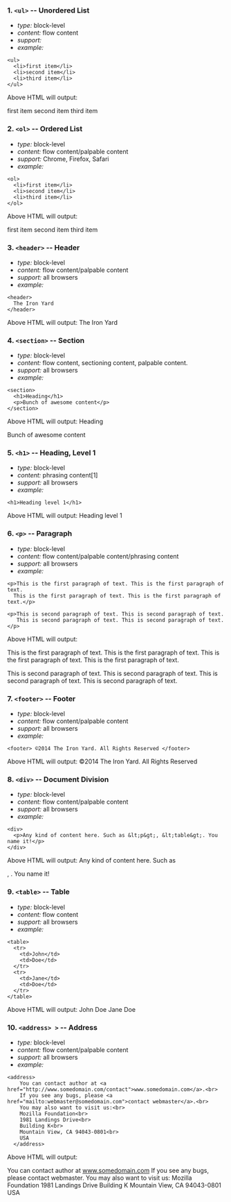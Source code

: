 ### 1. `<ul>` -- Unordered List

* *type:* block-level
* *content:* flow content
* *support:* 
* *example:*
```
<ul>
  <li>first item</li>
  <li>second item</li>
  <li>third item</li>
</ul>
```
Above HTML will output:

first item
second item
third item

### 2. `<ol>` -- Ordered List

* *type:* block-level
* *content:* flow content/palpable content
* *support:* Chrome, Firefox, Safari
* *example:*
```
<ol>
  <li>first item</li>
  <li>second item</li>
  <li>third item</li>
</ol>
```
Above HTML will output:

first item
second item
third item

### 3. `<header>` -- Header

* *type:* block-level
* *content:* flow content/palpable content
* *support:* all browsers
* *example:*
```
<header>
  The Iron Yard
</header>
```
Above HTML will output:
The Iron Yard

### 4. `<section>` -- Section

* *type:* block-level
* *content:* flow content, sectioning content, palpable content.
* *support:* all browsers
* *example:*
```
<section>
  <h1>Heading</h1>
  <p>Bunch of awesome content</p>
</section>
```

Above HTML will output:
Heading

Bunch of awesome content

### 5. `<h1>` -- Heading, Level 1

* *type:* block-level
* *content:* phrasing content[1]
* *support:* all browsers
* *example:*
```
<h1>Heading level 1</h1>
```
Above HTML will output:
Heading level 1

### 6. `<p>` -- Paragraph

* *type:* block-level
* *content:* flow content/palpable content/phrasing content
* *support:* all browsers
* *example:*
```
<p>This is the first paragraph of text. This is the first paragraph of text.
  This is the first paragraph of text. This is the first paragraph of text.</p>

<p>This is second paragraph of text. This is second paragraph of text.
   This is second paragraph of text. This is second paragraph of text.</p>
```

Above HTML will output:

This is the first paragraph of text. This is the first paragraph of text. This is the first paragraph of text. This is the first paragraph of text.

This is second paragraph of text. This is second paragraph of text. This is second paragraph of text. This is second paragraph of text.

### 7. `<footer>` -- Footer

* *type:* block-level
* *content:* flow content/palpable content 
* *support:* all browsers
* *example:*
```
<footer> ©2014 The Iron Yard. All Rights Reserved </footer>
```

Above HTML will output: 
©2014 The Iron Yard. All Rights Reserved

### 8. `<div>` -- Document Division

* *type:* block-level
* *content:* flow content/palpable content 
* *support:* all browsers
* *example:*
```
<div>
  <p>Any kind of content here. Such as &lt;p&gt;, &lt;table&gt;. You name it!</p>
</div>
```

Above HTML will output:
Any kind of content here. Such as <p>, <table>. You name it!

### 9. `<table>` -- Table

* *type:* block-level
* *content:* flow content
* *support:* all browsers
* *example:*
```
<table>
  <tr>
    <td>John</td>
    <td>Doe</td>
  </tr>
  <tr>
    <td>Jane</td>
    <td>Doe</td>
  </tr>
</table>
```
Above HTML will output:
John	Doe
Jane	Doe

### 10. `<address> >` -- Address

* *type:* block-level
* *content:* flow content/palpable content 
* *support:* all browsers
* *example:*
```
<address>
    You can contact author at <a href="http://www.somedomain.com/contact">www.somedomain.com</a>.<br>
    If you see any bugs, please <a href="mailto:webmaster@somedomain.com">contact webmaster</a>.<br>
    You may also want to visit us:<br>
    Mozilla Foundation<br>
    1981 Landings Drive<br>
    Building K<br>
    Mountain View, CA 94043-0801<br>
    USA
  </address>
```
Above HTML will output:

You can contact author at www.somedomain.com
If you see any bugs, please contact webmaster.
You may also want to visit us:
    Mozilla Foundation
    1981 Landings Drive
    Building K
    Mountain View, CA 94043-0801
    USA

